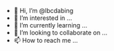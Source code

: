 - 👋 Hi, I’m @lbcdabing
- 👀 I’m interested in ...
- 🌱 I’m currently learning ...
- 💞️ I’m looking to collaborate on ...
- 📫 How to reach me ...

<!---
lbcdabing/lbcdabing is a ✨ special ✨ repository because its `README.md` (this file) appears on your GitHub profile.
You can click the Preview link to take a look at your changes.
--->
